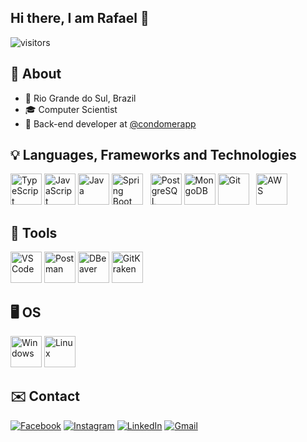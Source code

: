 ## Hi there, I am Rafael 👋
![visitors](https://visitor-badge.laobi.icu/badge?page_id=rafaellcancian.rafaellcancian)

## 🌴 About
- 📌 Rio Grande do Sul, Brazil
- 🎓 Computer Scientist
- 💼 Back-end developer at <a href="https://www.instagram.com/condomerapp/">@condomerapp</a>

## 💡 Languages, Frameworks and Technologies
<p align="left">
  <img src="https://cdn.jsdelivr.net/gh/devicons/devicon/icons/typescript/typescript-original.svg" title="TypeScript" height="50" >
  <img src="https://cdn.jsdelivr.net/gh/devicons/devicon/icons/javascript/javascript-original.svg" title="JavaScript" height="50" >
  <img src="https://cdn.jsdelivr.net/gh/devicons/devicon/icons/java/java-original.svg" title="Java" height="50" >
  <img src="https://cdn.jsdelivr.net/gh/devicons/devicon@latest/icons/spring/spring-original.svg" title="Spring Boot" height="50" > &nbsp;
  <img src="https://cdn.jsdelivr.net/gh/devicons/devicon/icons/postgresql/postgresql-original.svg" title="PostgreSQL" height="50" >
  <img src="https://cdn.jsdelivr.net/gh/devicons/devicon/icons/mongodb/mongodb-original.svg" title="MongoDB" height="50" >
  <img src="https://cdn.jsdelivr.net/gh/devicons/devicon@latest/icons/git/git-original.svg" title="Git" height="50" > &nbsp;
  <img src="https://cdn.jsdelivr.net/gh/devicons/devicon@latest/icons/amazonwebservices/amazonwebservices-plain-wordmark.svg" title="AWS" height="50" />
</p>

## 🧰 Tools
<p align="left">
  <img src="https://cdn.jsdelivr.net/gh/devicons/devicon/icons/vscode/vscode-original.svg" title="VS Code" height="50" >
  <img src="https://cdn.jsdelivr.net/gh/devicons/devicon@latest/icons/postman/postman-original.svg" title="Postman" height="50" >
  <img src="https://cdn.jsdelivr.net/gh/devicons/devicon@latest/icons/dbeaver/dbeaver-original.svg" title="DBeaver" height="50" >
  <img src="https://www.svgrepo.com/show/353784/gitkraken.svg" title="GitKraken" height="50" >
</p>

## 🖥️ OS
<p align="left">
  <img src="https://cdn.jsdelivr.net/gh/devicons/devicon@latest/icons/windows11/windows11-original.svg" title="Windows" height="50" >
  <img src="https://cdn.jsdelivr.net/gh/devicons/devicon@latest/icons/linux/linux-original.svg" title="Linux" height="50" >
</p>

## ✉️ Contact
<p align="left">
   <a href="https://www.facebook.com/rafaellcancian/"><img src="https://img.shields.io/badge/Facebook-1877F2?style=for-the-badge&logo=facebook&logoColor=white" title="Facebook" ></a>
   <a href="https://www.instagram.com/rafaellcancian/"><img src="https://img.shields.io/badge/Instagram-E4405F?style=for-the-badge&logo=instagram&logoColor=white" title="Instagram" ></a>
   <a href="https://www.linkedin.com/in/rafaellcancian/"><img src="https://img.shields.io/badge/LinkedIn-0077B5?style=for-the-badge&logo=linkedin&logoColor=white" title="LinkedIn" ></a>
   <a href="mailto:rafaellonderocancian@gmail.com"><img src="https://img.shields.io/badge/Gmail-D14836?style=for-the-badge&logo=gmail&logoColor=white" title="Gmail" ></a>
</p>
